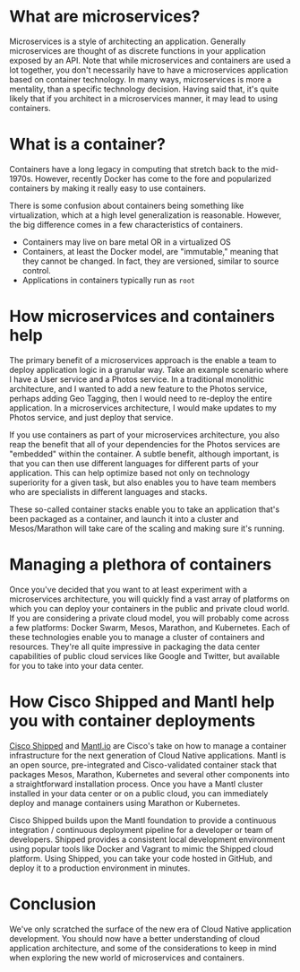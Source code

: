 # What are microservices?

Microservices is a style of architecting an application.  Generally microservices are thought of as discrete functions in your application exposed by an API.  Note that while microservices and containers are used a lot together, you don't necessarily have to have a microservices application based on container technology.  In many ways, microservices is more a mentality, than a specific technology decision.  Having said that, it's quite likely that if you architect in a microservices manner, it may lead to using containers.

# What is a container?

Containers have a long legacy in computing that stretch back to the mid-1970s.  However, recently Docker has come to the fore and popularized containers by making it really easy to use containers.  

There is some confusion about containers being something like virtualization, which at a high level generalization is reasonable.  However, the big difference comes in a few characteristics of containers.

* Containers may live on bare metal OR in a virtualized OS
* Containers, at least the Docker model, are "immutable," meaning that they cannot be changed.  In fact, they are versioned, similar to source control.
* Applications in containers typically run as `root`

# How microservices and containers help

The primary benefit of a microservices approach is the enable a team to deploy application logic in a granular way.  Take an example scenario where I have a User service and a Photos service.  In a traditional monolithic architecture, and I wanted to add a new feature to the Photos service, perhaps adding Geo Tagging, then I would need to re-deploy the entire application.  In a microservices architecture, I would make updates to my Photos service, and just deploy that service.  

If you use containers as part of your microservices architecture, you also reap the benefit that all of your dependencies for the Photos services are "embedded" within the container.  A subtle benefit, although important, is that you can then use different languages for different parts of your application.  This can help optimize based not only on technology superiority for a given task, but also enables you to have team members who are specialists in different languages and stacks.

These so-called container stacks enable you to take an application that's been packaged as a container, and launch it into a cluster and Mesos/Marathon will take care of the scaling and making sure it's running.

# Managing a plethora of containers

Once you've decided that you want to at least experiment with a microservices architecture, you will quickly find a vast array of platforms on which you can deploy your containers in the public and private cloud world.  If you are considering a private cloud model, you will probably come across a few platforms: Docker Swarm, Mesos, Marathon, and Kubernetes.  Each of these technologies enable you to manage a cluster of containers and resources.  They're all quite impressive in packaging the data center capabilities of public cloud services like Google and Twitter, but available for you to take into your data center.

# How Cisco Shipped and Mantl help you with container deployments

[Cisco Shipped](https://ciscoshipped.io) and [Mantl.io](https://mantl.io) are Cisco's take on how to manage a container infrastructure for the next generation of Cloud Native applications.  Mantl is an open source, pre-integrated and Cisco-validated container stack that packages Mesos, Marathon, Kubernetes and several other components into a straightforward installation process.  Once you have a Mantl cluster installed in your data center or on a public cloud, you can immediately deploy and manage containers using Marathon or Kubernetes.  

Cisco Shipped builds upon the Mantl foundation to provide a continuous integration / continuous deployment pipeline for a developer or team of developers.  Shipped provides a consistent local development environment using popular tools like Docker and Vagrant to mimic the Shipped cloud platform.  Using Shipped, you can take your code hosted in GitHub, and deploy it to a production environment in minutes.

# Conclusion

We've only scratched the surface of the new era of Cloud Native application development.  You should now have a better understanding of cloud application architecture, and some of the considerations to keep in mind when exploring the new world of microservices and containers.
